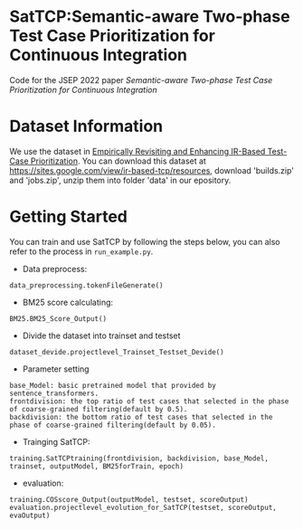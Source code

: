 # SatTCP:Semantic-aware Two-phase Test Case Prioritization for Continuous Integration
Code for the JSEP 2022 paper *Semantic-aware Two-phase Test Case Prioritization for Continuous Integration*
# Dataset Information
We use the dataset in [Empirically Revisiting and Enhancing IR-Based Test-Case Prioritization](https://dl.acm.org/doi/abs/10.1145/3395363.3397383).
You can download this dataset at <https://sites.google.com/view/ir-based-tcp/resources>, download 'builds.zip' and 'jobs.zip', unzip them into folder 'data' in our epository.
# Getting Started
You can train and use SatTCP by following the steps below, you can also refer to the process in `run_example.py`.
* Data preprocess:
```
data_preprocessing.tokenFileGenerate()
```
* BM25 score calculating:
```
BM25.BM25_Score_Output()
```
* Divide the dataset into trainset and testset
```
dataset_devide.projectlevel_Trainset_Testset_Devide()
```
* Parameter setting
```
base_Model: basic pretrained model that provided by sentence_transformers.
frontdivision: the top ratio of test cases that selected in the phase of coarse-grained filtering(default by 0.5).
backdivision: the bottom ratio of test cases that selected in the phase of coarse-grained filtering(default by 0.05).
```
* Trainging SatTCP:
```
training.SatTCPtraining(frontdivision, backdivision, base_Model, trainset, outputModel, BM25forTrain, epoch)
```
* evaluation:
```
training.COSscore_Output(outputModel, testset, scoreOutput)
evaluation.projectlevel_evolution_for_SatTCP(testset, scoreOutput, evaOutput)
```
